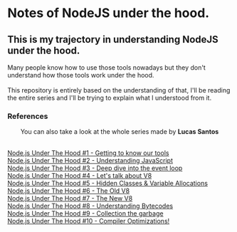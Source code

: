 # Notes of NodeJS under the hood.
## This is my trajectory in understanding NodeJS under the hood.

Many people know how to use those tools nowadays but they don't understand how those tools work under the hood.
<br/>
<br/>
This repository is entirely based on the understanding of that, I'll be reading the entire series and I'll be trying to explain what I understood from it.


### References 
<p align="center">You can also take a look at the whole series made by <b>Lucas Santos</b> <p/>

<br/>
<a href='https://dev.to/khaosdoctor/node-js-under-the-hood-1-getting-to-know-our-tools-1465'>Node.js Under The Hood #1 - Getting to know our tools<a>
<br/>
<a href='https://dev.to/_staticvoid/node-js-under-the-hood-2-understanding-javascript-48cn'>Node.js Under The Hood #2 - Understanding JavaScript<a>
<br/>
<a href='https://dev.to/_staticvoid/node-js-under-the-hood-3-deep-dive-into-the-event-loop-135d'>Node.js Under The Hood #3 - Deep dive into the event loop<a>
<br/>
<a href='https://dev.to/_staticvoid/node-js-under-the-hood-4-let-s-talk-about-v8-1eol'>Node.js Under The Hood #4 - Let's talk about V8<a>
<br/>
<a href='https://dev.to/_staticvoid/node-js-under-the-hood-5-hidden-classes-variable-allocations-1244'>Node.js Under The Hood #5 - Hidden Classes & Variable Allocations<a>
<br/>
<a href='https://dev.to/_staticvoid/node-js-under-the-hood-6-the-old-v8-34hm'>Node.js Under The Hood #6 - The Old V8<a>
<br/>
<a href='https://dev.to/_staticvoid/node-js-under-the-hood-7-the-new-v8-4gd6'>Node.js Under The Hood #7 - The New V8<a>
 <br/>
 <a href='https://dev.to/_staticvoid/node-js-under-the-hood-8-oh-the-bytecodes-1p6p'>Node.js Under The Hood #8 - Understanding Bytecodes<a>
<br/>
<a href='https://dev.to/_staticvoid/node-js-under-the-hood-9-collecting-the-garbage-772'>Node.js Under The Hood #9 - Collection the garbage<a>
<br/>
<a href='https://dev.to/_staticvoid/node-js-under-the-hood-10-compiler-optimizations-5dol'>Node.js Under The Hood #10 - Compiler Optimizations!<a>
